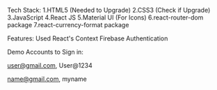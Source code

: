 
Tech Stack:
1.HTML5 (Needed to Upgrade)
2.CSS3 (Check if Upgrade)
3.JavaScript
4.React JS
5.Material UI (For Icons)
6.react-router-dom package
7.react-currency-format package

Features:
Used React's Context 
Firebase Authentication


Demo Accounts to Sign in:

user@gmail.com, User@1234

name@gmail.com, myname
